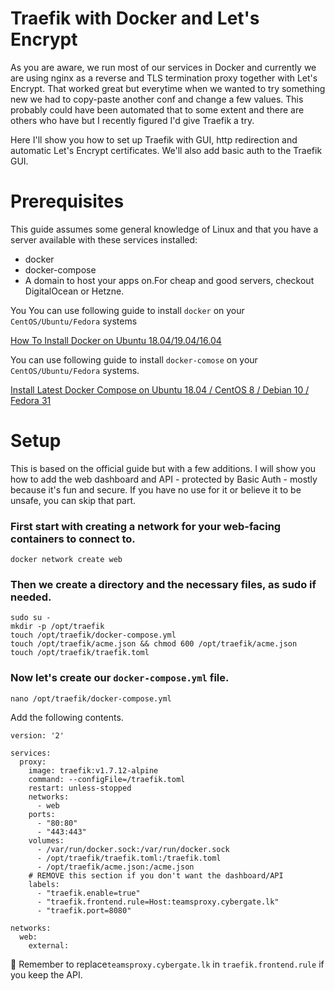 # Traefik with Docker and Let's Encrypt

As you are aware, we run most of our services in Docker and currently we are using nginx as a reverse and TLS termination proxy together with Let's Encrypt. That worked great but everytime when we wanted to try something new we had to copy-paste another conf and change a few values. This probably could have been automated that to some extent and there are others who have but I recently figured I'd give Traefik a try.

Here I'll show you how to set up Traefik with GUI, http redirection and automatic Let's Encrypt certificates. We'll also add basic auth to the Traefik GUI.

# Prerequisites

This guide assumes some general knowledge of Linux and that you have a server available with these services installed:

* docker
* docker-compose
* A domain to host your apps on.For cheap and good servers, checkout DigitalOcean or Hetzne.

You You can use following guide to install `docker` on your `CentOS/Ubuntu/Fedora` systems

[How To Install Docker on Ubuntu 18.04/19.04/16.04](https://computingforgeeks.com/how-to-install-docker-on-ubuntu/)

You can use following guide to install `docker-comose` on your `CentOS/Ubuntu/Fedora` systems. 

[Install Latest Docker Compose on Ubuntu 18.04 / CentOS 8 / Debian 10 / Fedora 31](https://computingforgeeks.com/how-to-install-latest-docker-compose-on-linux/)

# Setup

This is based on the official guide but with a few additions. I will show you how to add the web dashboard and API - protected by Basic Auth - mostly because it's fun and secure. If you have no use for it or believe it to be unsafe, you can skip that part.

### First start with creating a network for your web-facing containers to connect to.
```
docker network create web
````

### Then we create a directory and the necessary files, as sudo if needed.
```
sudo su -
mkdir -p /opt/traefik
touch /opt/traefik/docker-compose.yml
touch /opt/traefik/acme.json && chmod 600 /opt/traefik/acme.json
touch /opt/traefik/traefik.toml
```
### Now let's create our `docker-compose.yml` file.

```
nano /opt/traefik/docker-compose.yml
```

Add the following contents.

```
version: '2'

services:
  proxy:
    image: traefik:v1.7.12-alpine
    command: --configFile=/traefik.toml
    restart: unless-stopped
    networks:
      - web
    ports:
      - "80:80"
      - "443:443"
    volumes:
      - /var/run/docker.sock:/var/run/docker.sock
      - /opt/traefik/traefik.toml:/traefik.toml
      - /opt/traefik/acme.json:/acme.json
    # REMOVE this section if you don't want the dashboard/API
    labels:
      - "traefik.enable=true"
      - "traefik.frontend.rule=Host:teamsproxy.cybergate.lk"
      - "traefik.port=8080"

networks:
  web:
    external: 
```
:pencil: Remember to replace`teamsproxy.cybergate.lk` in `traefik.frontend.rule` if you keep the API.

